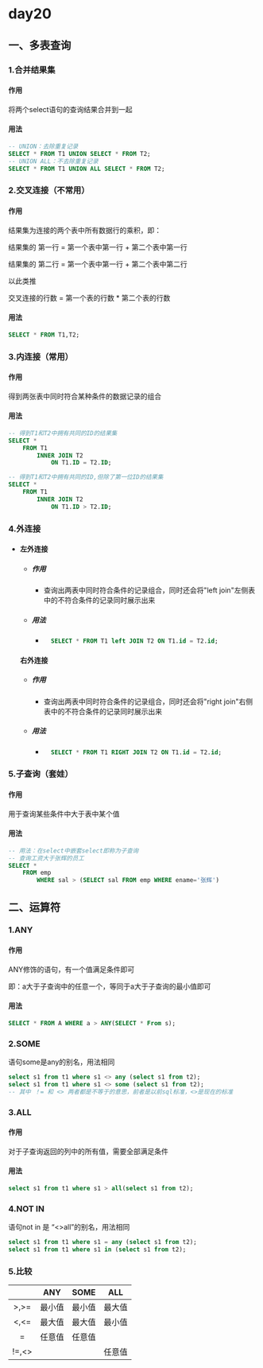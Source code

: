 # day20

## 一、多表查询

### 1.合并结果集

#### 作用

将两个select语句的查询结果合并到一起

#### 用法

```sql
-- UNION：去除重复记录
SELECT * FROM T1 UNION SELECT * FROM T2;
-- UNION ALL：不去除重复记录
SELECT * FROM T1 UNION ALL SELECT * FROM T2;
```



### 2.交叉连接（不常用）

#### 作用

结果集为连接的两个表中所有数据行的乘积，即：

结果集的 第一行 = 第一个表中第一行 + 第二个表中第一行

结果集的 第二行 = 第一个表中第一行 + 第二个表中第二行

以此类推

交叉连接的行数 = 第一个表的行数 * 第二个表的行数

#### 用法

```sql
SELECT * FROM T1,T2;
```



### 3.内连接（常用）

#### 作用

得到两张表中同时符合某种条件的数据记录的组合

#### 用法

```sql
-- 得到T1和T2中拥有共同的ID的结果集
SELECT * 
	FROM T1 
		INNER JOIN T2 
			ON T1.ID = T2.ID;

-- 得到T1和T2中拥有共同的ID,但除了第一位ID的结果集
SELECT * 
	FROM T1 
		INNER JOIN T2 
			ON T1.ID > T2.ID;
```



### 4.外连接

- #### 左外连接

	- ##### 作用

		- 查询出两表中同时符合条件的记录组合，同时还会将"left  join"左侧表中的不符合条件的记录同时展示出来

	- ##### 用法

		- ```sql
			SELECT * FROM T1 left JOIN T2 ON T1.id = T2.id;
			```

	#### 右外连接

	- ##### 作用

		- 查询出两表中同时符合条件的记录组合，同时还会将"right  join"右侧表中的不符合条件的记录同时展示出来

	- ##### 用法

		- ```sql
			SELECT * FROM T1 RIGHT JOIN T2 ON T1.id = T2.id;
			```

			

### 5.子查询（套娃）

#### 作用

用于查询某些条件中大于表中某个值

#### 用法

```sql
-- 用法：在select中嵌套select即称为子查询
-- 查询工资大于张辉的员工
SELECT * 
	FROM emp 
		WHERE sal > (SELECT sal FROM emp WHERE ename='张辉')
```



## 二、运算符

### 1.ANY

#### 作用

ANY修饰的语句，有一个值满足条件即可

即：a大于子查询中的任意一个，等同于a大于子查询的最小值即可

#### 用法

```sql
SELECT * FROM A WHERE a > ANY(SELECT * From s);
```



### 2.SOME

语句some是any的别名，用法相同

```sql
select s1 from t1 where s1 <> any (select s1 from t2);
select s1 from t1 where s1 <> some (select s1 from t2);
-- 其中 ！= 和 <> 两者都是不等于的意思，前者是以前sql标准，<>是现在的标准
```



### 3.ALL

#### 作用

对于子查询返回的列中的所有值，需要全部满足条件

#### 用法

```sql
select s1 from t1 where s1 > all(select s1 from t2);
```



### 4.NOT IN

语句not in 是 “<>all”的别名，用法相同

```sql
select s1 from t1 where s1 = any (select s1 from t2);
select s1 from t1 where s1 in (select s1 from t2);
```



### 5.比较

|       |  ANY   |  SOME  |  ALL   |
| :---: | :----: | :----: | :----: |
| >,>=  | 最小值 | 最小值 | 最大值 |
| <,<=  | 最大值 | 最大值 | 最小值 |
|   =   | 任意值 | 任意值 |        |
| !=,<> |        |        | 任意值 |

